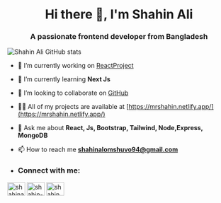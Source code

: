 <h1 align="center">Hi there 👋, I'm Shahin Ali</h1>
<h3 align="center">A passionate frontend developer from Bangladesh</h3>




![Shahin Ali GitHub stats](https://github-readme-stats.vercel.app/api?username=ShahinAlomShuvo&show_icons=true&theme=dark)



- 🔭 I’m currently working on [ReactProject](https://mrshahin.netlify.app/)

- 🌱 I’m currently learning **Next Js**

- 👯 I’m looking to collaborate on [GitHub](https://github.com/ShahinAlomShuvo)

- 👨‍💻 All of my projects are available at [https://mrshahin.netlify.app/](https://mrshahin.netlify.app/)

- 💬 Ask me about **React, Js, Bootstrap, Tailwind, Node,Express, MongoDB**

- 📫 How to reach me **shahinalomshuvo94@gmail.com**

- <h3 align="left">Connect with me:</h3>
<p align="left">
<a href="https://twitter.com/shahinali00" target="blank"><img align="center" src="https://raw.githubusercontent.com/rahuldkjain/github-profile-readme-generator/master/src/images/icons/Social/twitter.svg" alt="shahinali00" height="30" width="40" /></a>
<a href="https://linkedin.com/in/shahin-ali00" target="blank"><img align="center" src="https://raw.githubusercontent.com/rahuldkjain/github-profile-readme-generator/master/src/images/icons/Social/linked-in-alt.svg" alt="shahin-ali00" height="30" width="40" /></a>
<a href="https://fb.com/shahinbunny" target="blank"><img align="center" src="https://raw.githubusercontent.com/rahuldkjain/github-profile-readme-generator/master/src/images/icons/Social/facebook.svg" alt="shahinbunny" height="30" width="40" /></a>
</p>
